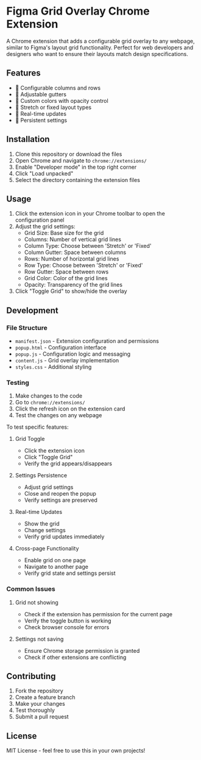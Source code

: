 # Figma Grid Overlay Chrome Extension

A Chrome extension that adds a configurable grid overlay to any webpage, similar to Figma's layout grid functionality. Perfect for web developers and designers who want to ensure their layouts match design specifications.

## Features

- 🎯 Configurable columns and rows
- 📏 Adjustable gutters
- 🎨 Custom colors with opacity control
- 📐 Stretch or fixed layout types
- 🔄 Real-time updates
- 💾 Persistent settings

## Installation

1. Clone this repository or download the files
2. Open Chrome and navigate to `chrome://extensions/`
3. Enable "Developer mode" in the top right corner
4. Click "Load unpacked"
5. Select the directory containing the extension files

## Usage

1. Click the extension icon in your Chrome toolbar to open the configuration panel
2. Adjust the grid settings:
   - Grid Size: Base size for the grid
   - Columns: Number of vertical grid lines
   - Column Type: Choose between 'Stretch' or 'Fixed'
   - Column Gutter: Space between columns
   - Rows: Number of horizontal grid lines
   - Row Type: Choose between 'Stretch' or 'Fixed'
   - Row Gutter: Space between rows
   - Grid Color: Color of the grid lines
   - Opacity: Transparency of the grid lines
3. Click "Toggle Grid" to show/hide the overlay

## Development

### File Structure

- `manifest.json` - Extension configuration and permissions
- `popup.html` - Configuration interface
- `popup.js` - Configuration logic and messaging
- `content.js` - Grid overlay implementation
- `styles.css` - Additional styling

### Testing

1. Make changes to the code
2. Go to `chrome://extensions/`
3. Click the refresh icon on the extension card
4. Test the changes on any webpage

To test specific features:

1. Grid Toggle
   - Click the extension icon
   - Click "Toggle Grid"
   - Verify the grid appears/disappears

2. Settings Persistence
   - Adjust grid settings
   - Close and reopen the popup
   - Verify settings are preserved

3. Real-time Updates
   - Show the grid
   - Change settings
   - Verify grid updates immediately

4. Cross-page Functionality
   - Enable grid on one page
   - Navigate to another page
   - Verify grid state and settings persist

### Common Issues

1. Grid not showing
   - Check if the extension has permission for the current page
   - Verify the toggle button is working
   - Check browser console for errors

2. Settings not saving
   - Ensure Chrome storage permission is granted
   - Check if other extensions are conflicting

## Contributing

1. Fork the repository
2. Create a feature branch
3. Make your changes
4. Test thoroughly
5. Submit a pull request

## License

MIT License - feel free to use this in your own projects! 